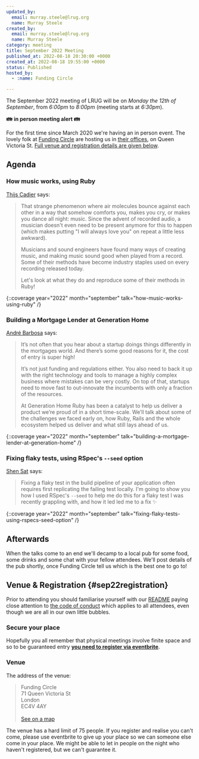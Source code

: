 ```yaml
---
updated_by:
  email: murray.steele@lrug.org
  name: Murray Steele
created_by:
  email: murray.steele@lrug.org
  name: Murray Steele
category: meeting
title: September 2022 Meeting
published_at: 2022-08-18 20:30:00 +0000
created_at: 2022-08-18 19:55:00 +0000
status: Published
hosted_by:
  - :name: Funding Circle

---
```


The September 2022 meeting of LRUG will be on *Monday the 12th of
September*, from _6:00pm_ to _8:00pm_ (meeting starts at _6:30pm_).

**👪 in person meeting alert 👪**

For the first time since March 2020 we're having an in person event. The
lovely folk at [Funding Circle](https://fundingcircle.com) are hosting us
in [their offices][fc-venue], on Queen Victoria St. [Full venue and
registration details are given below](#sep22registration).


## Agenda

### How music works, using Ruby

[Thijs Cadier](https://twitter.com/thijsc) says:

> That strange phenomenon where air molecules bounce against each other in a way that somehow comforts you, makes you cry, or makes you dance all night: music. Since the advent of recorded audio, a musician doesn't even need to be present anymore for this to happen (which makes putting "I will always love you" on repeat a little less awkward).
>
> Musicians and sound engineers have found many ways of creating music, and making music sound good when played from a record. Some of their methods have become industry staples used on every recording released today.
>
> Let's look at what they do and reproduce some of their methods in Ruby!

{::coverage year="2022" month="september" talk="how-music-works-using-ruby" /}

### Building a Mortgage Lender at Generation Home

[André Barbosa](https://www.linkedin.com/in/andrebarbosaie/) says:

> It’s not often that you hear about a startup doings things differently in the mortgages world. And there’s some good reasons for it, the cost of entry is super high!
>
> It’s not just funding and regulations either. You also need to back it up with the right technology and tools to manage a highly complex business where mistakes can be very costly. On top of that, startups need to move fast to out-innovate the incumbents with only a fraction of the resources.
>
> At Generation Home Ruby has been a catalyst to help us deliver a product we’re proud of in a short time-scale. We’ll talk about some of the challenges we faced early on, how Ruby, Rails and the whole ecosystem helped us deliver and what still lays ahead of us.

{::coverage year="2022" month="september" talk="building-a-mortgage-lender-at-generation-home" /}

### Fixing flaky tests, using RSpec's `--seed` option

[Shen Sat](https://www.linkedin.com/in/shen-sat) says:

> Fixing a flaky test in the build pipeline of your application often
> requires first replicating the failing test locally. I'm going to show you
> how I used RSpec's `--seed` to help me do this for a flaky test I was
> recently grappling with, and how it led led me to a fix ✨

{::coverage year="2022" month="september" talk="fixing-flaky-tests-using-rspecs-seed-option" /}

## Afterwards

When the talks come to an end we'll decamp to a local pub for some food, some drinks and some chat with your fellow attendees.  We'll post details of the pub shortly, once Funding Circle tell us which is the best one to go to!

## Venue & Registration {#sep22registration}

Prior to attending you should familiarise yourself with our
[README](http://readme.lrug.org/) paying close attention to [the code of
conduct](http://readme.lrug.org/#code-of-conduct) which applies to all
attendees, even though we are all in our own little bubbles.

### Secure your place

Hopefully you all remember that physical meetings involve finite space and so to be guaranteed entry **[you need to register via eventbrite][september2022-eventbrite]**.

### Venue

The address of the venue:

> Funding Circle<br/>71 Queen Victoria St<br/>London<br/>EC4V 4AY<br/><br/>[See on a map][fc-venue]

The venue has a hard limit of 75 people.  If you register and realise you
can't come, please use eventbrite to give up your place so we can someone
else come in your place.  We might be able to let in people on the night
who haven't registered, but we can't guarantee it.

[fc-venue]: https://goo.gl/maps/gVwnprtjhNKoK2AJ8
[september2022-eventbrite]: https://www.eventbrite.com/e/london-ruby-user-group-september-2022-meeting-tickets-404902051937
